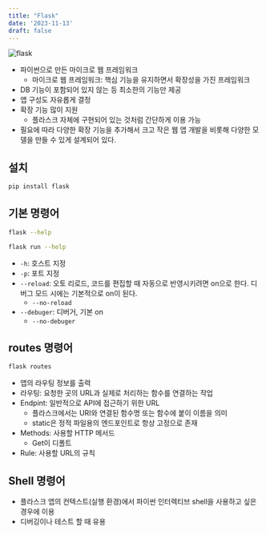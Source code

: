 ```yaml
---
title: "Flask"
date: '2023-11-13'
draft: false
---
```



![flask](https://flask.palletsprojects.com/en/3.0.x/_images/flask-horizontal.png)

- 파이썬으로 만든 마이크로 웹 프레임워크
    - 마이크로 웹 프레임워크: 핵심 기능을 유지하면서 확장성을 가진 프레임워크
- DB 기능이 포함되어 있지 않는 등 최소한의 기능만 제공
- 앱 구성도 자유롭게 결정
- 확장 기능 많이 지원
    - 플라스크 자체에 구현되어 있는 것처럼 간단하게 이용 가능
- 필요에 따라 다양한 확장 기능을 추가해서 크고 작은 웹 앱 개발을 비롯해 다양한 모델을 만들 수 있게 설계되어 있다.

## 설치

```bash
pip install flask
```

## 기본 명령어

```bash
flask --help
```

```bash
flask run --help
```

- `-h`: 호스트 지정
- `-p`: 포트 지정
- `--reload`: 오토 리로드, 코드를 편집할 때 자동으로 반영시키려면 on으로 한다. 디버그 모드 시에는 기본적으로 on이 된다.
    - `--no-reload`
- `--debuger`: 디버거, 기본 on
    - `--no-debuger`

## routes 명령어

```bash
flask routes
```

- 앱의 라우팅 정보를 출력
- 라우팅: 요청한 곳의 URL과 실제로 처리하는 함수를 연결하는 작업
- Endpint: 일반적으로 API에 접근하기 위한 URL
    - 플라스크에서는 URI와 연결된 함수명 또는 함수에 붙이 이름을 의미
    - static은 정적 파일용의 엔드포인트로 항상 고정으로 존재
- Methods: 사용할 HTTP 메서드
    - Get이 디폴트
- Rule: 사용할 URL의 규칙

## Shell 명령어

- 플라스크 앱의 컨텍스트(실행 환경)에서 파이썬 인터렉티브 shell을 사용하고 싶은 경우에 이용
- 디버깅이나 테스트 할 때 유용